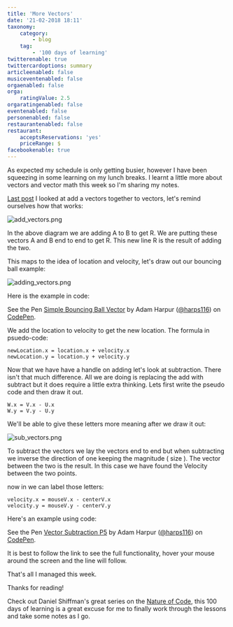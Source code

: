 ```yaml
---
title: 'More Vectors'
date: '21-02-2018 18:11'
taxonomy:
    category:
        - blog
    tag:
        - '100 days of learning'
twitterenable: true
twittercardoptions: summary
articleenabled: false
musiceventenabled: false
orgaenabled: false
orga:
    ratingValue: 2.5
orgaratingenabled: false
eventenabled: false
personenabled: false
restaurantenabled: false
restaurant:
    acceptsReservations: 'yes'
    priceRange: $
facebookenable: true
---
```


As expected my schedule is only getting busier, however I have been squeezing in some learning on my lunch breaks. I learnt a little more about vectors and vector math this week so I'm sharing my notes.

[Last post](https://steemit.com/javascript/@harps116/day-6-vectors) I looked at add a vectors together to vectors, let's remind ourselves how that works:

![add_vectors.png](https://steemitimages.com/DQmZf3wEmjEX7DFHkENTgyE5EEYahJUsXS1Vre4vTbSiiKo/add_vectors.png)

In the above diagram we are adding A to B to get R. We are putting these vectors A and B end to end to get R. This new line R is the result of adding the two.

This maps to the idea of location and velocity, let's draw out our bouncing ball example:

![adding_vectors.png](https://steemitimages.com/DQmceb6jjnrFyrBbXNum3QjKNBFp7s2CNixJAcM6TG8AzuZ/adding_vectors.png)

Here is the example in code:

<p data-height="265" data-theme-id="0" data-slug-hash="qpgPLg" data-default-tab="js,result" data-user="harps116" data-embed-version="2" data-pen-title="Simple Bouncing Ball Vector" class="codepen">See the Pen <a href="https://codepen.io/harps116/pen/qpgPLg/">Simple Bouncing Ball Vector</a> by Adam Harpur (<a href="https://codepen.io/harps116">@harps116</a>) on <a href="https://codepen.io">CodePen</a>.</p>
<script async src="https://production-assets.codepen.io/assets/embed/ei.js"></script>

We add the location to velocity to get the new location. The formula in psuedo-code:

```
newLocation.x = location.x + velocity.x
newLocation.y = location.y + velocity.y

```
Now that we have have a handle on adding let's look at subtraction. There isn't that much difference. All we are doing is replacing the add with subtract but it does require a little extra thinking. Lets first write the pseudo code and then draw it out.

```
W.x = V.x - U.x
W.y = V.y - U.y

```
We'll be able to give these letters more meaning after we draw it out:

![sub_vectors.png](https://steemitimages.com/DQmVx8FdP3rb47Dvw7Wow6BbT6MMzvicfmZDj21aQ8iJiD4/sub_vectors.png)

To subtract the vectors we lay the vectors end to end but when subtracting we inverse the direction of one keeping the magnitude ( size ). The vector between the two is the result. In this case we have found the Velocity between the two points.

now in we can label those letters:

```
velocity.x = mouseV.x - centerV.x
velocity.y = mouseV.y - centerV.y

```

Here's an example using code: 

<p data-height="265" data-theme-id="0" data-slug-hash="WdVyMg" data-default-tab="js,result" data-user="harps116" data-embed-version="2" data-pen-title="Vector Subtraction P5" class="codepen">See the Pen <a href="https://codepen.io/harps116/pen/WdVyMg/">Vector Subtraction P5</a> by Adam Harpur (<a href="https://codepen.io/harps116">@harps116</a>) on <a href="https://codepen.io">CodePen</a>.</p>
<script async src="https://production-assets.codepen.io/assets/embed/ei.js"></script>

It is best to follow the link to see the full functionality, hover your mouse around the screen and the line will follow. 

That's all I managed this week.

Thanks for reading!

Check out Daniel Shiffman's great series on the [Nature of Code](http://natureofcode.com/book/introduction/), this 100 days of learning is a great excuse for me to finally work through the lessons and take some notes as I go.